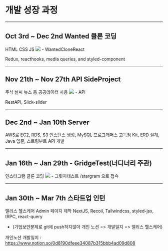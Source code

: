 # 개발 성장 과정

---

## Oct 3rd ~ Dec 2nd Wanted 클론 코딩

HTML CSS JS <img src="https://img.shields.io/badge/React-61DAFB?style=flat&logo=React&logoColor=white"/> - WantedCloneReact

Redux, reacthooks, media queries, and styled-component

---

## Nov 21th ~ Nov 27th API SideProject

주식 날씨 뉴스 등 공공데이터 사용 <img src="https://img.shields.io/badge/React-61DAFB?style=flat&logo=React&logoColor=white"/> - API

RestAPI, Slick-slider


---

## Dec 2nd ~ Jan 10th Server

AWS로 EC2, RDS, S3 인스턴스 생성, MySQL 프로그래머스 고득점 Kit, ERD 설계, Java 입문, 스트링부트 API 개발


---

## Jan 16th ~ Jan 29th - GridgeTest(너디너리 주관)

인스타그램 클론 코딩 <img src="https://img.shields.io/badge/React-61DAFB?style=flat&logo=React&logoColor=white"/> - 그릿지테스트
/stargram 으로 접속


---

## Jan 30th ~ Mar 7th 스타트업 인턴

앨리스 헬스케어 Admin 페이지 제작 NextJS, Recoil, Tailwindcss, styled-jsx, tRPC, react-query 
- (기업보안문제로 git에 push하지않아 개인 노션 => 개발일지 => 앨리스 헬스케어)

개인노션 개발일지 :   https://www.notion.so/0d8190dfeee34087b315bbb4ad09d808
